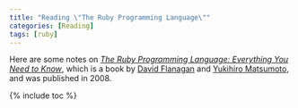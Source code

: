 ```yaml
---
title: "Reading \"The Ruby Programming Language\""
categories: [Reading]
tags: [ruby]
---
```


Here are some notes on *[The Ruby Programming Language: Everything You Need to Know](http://shop.oreilly.com/product/9780596516178.do)*, which is a book by [David Flanagan](https://twitter.com/__davidflanagan) and [Yukihiro Matsumoto](https://twitter.com/yukihiro_matz), and was published in 2008.

{% include toc %}
